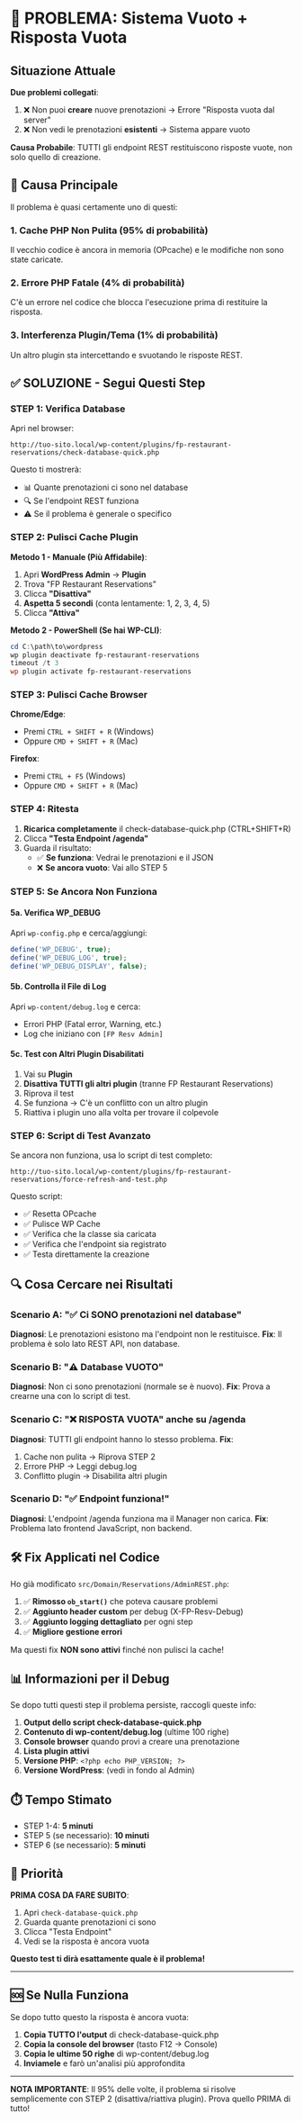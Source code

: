 # 🚨 PROBLEMA: Sistema Vuoto + Risposta Vuota

## Situazione Attuale

**Due problemi collegati**:
1. ❌ Non puoi **creare** nuove prenotazioni → Errore "Risposta vuota dal server"
2. ❌ Non vedi le prenotazioni **esistenti** → Sistema appare vuoto

**Causa Probabile**: TUTTI gli endpoint REST restituiscono risposte vuote, non solo quello di creazione.

## 🎯 Causa Principale

Il problema è quasi certamente uno di questi:

### 1. **Cache PHP Non Pulita** (95% di probabilità)
Il vecchio codice è ancora in memoria (OPcache) e le modifiche non sono state caricate.

### 2. **Errore PHP Fatale** (4% di probabilità)
C'è un errore nel codice che blocca l'esecuzione prima di restituire la risposta.

### 3. **Interferenza Plugin/Tema** (1% di probabilità)
Un altro plugin sta intercettando e svuotando le risposte REST.

## ✅ SOLUZIONE - Segui Questi Step

### STEP 1: Verifica Database

Apri nel browser:
```
http://tuo-sito.local/wp-content/plugins/fp-restaurant-reservations/check-database-quick.php
```

Questo ti mostrerà:
- 📊 Quante prenotazioni ci sono nel database
- 🔍 Se l'endpoint REST funziona
- ⚠️ Se il problema è generale o specifico

### STEP 2: Pulisci Cache Plugin

**Metodo 1 - Manuale (Più Affidabile)**:
1. Apri **WordPress Admin** → **Plugin**
2. Trova "FP Restaurant Reservations"
3. Clicca **"Disattiva"**
4. **Aspetta 5 secondi** (conta lentamente: 1, 2, 3, 4, 5)
5. Clicca **"Attiva"**

**Metodo 2 - PowerShell (Se hai WP-CLI)**:
```powershell
cd C:\path\to\wordpress
wp plugin deactivate fp-restaurant-reservations
timeout /t 3
wp plugin activate fp-restaurant-reservations
```

### STEP 3: Pulisci Cache Browser

**Chrome/Edge**:
- Premi `CTRL + SHIFT + R` (Windows)
- Oppure `CMD + SHIFT + R` (Mac)

**Firefox**:
- Premi `CTRL + F5` (Windows)
- Oppure `CMD + SHIFT + R` (Mac)

### STEP 4: Ritesta

1. **Ricarica completamente** il check-database-quick.php (CTRL+SHIFT+R)
2. Clicca **"Testa Endpoint /agenda"**
3. Guarda il risultato:
   - ✅ **Se funziona**: Vedrai le prenotazioni e il JSON
   - ❌ **Se ancora vuoto**: Vai allo STEP 5

### STEP 5: Se Ancora Non Funziona

#### 5a. Verifica WP_DEBUG

Apri `wp-config.php` e cerca/aggiungi:
```php
define('WP_DEBUG', true);
define('WP_DEBUG_LOG', true);
define('WP_DEBUG_DISPLAY', false);
```

#### 5b. Controlla il File di Log

Apri `wp-content/debug.log` e cerca:
- Errori PHP (Fatal error, Warning, etc.)
- Log che iniziano con `[FP Resv Admin]`

#### 5c. Test con Altri Plugin Disabilitati

1. Vai su **Plugin**
2. **Disattiva TUTTI gli altri plugin** (tranne FP Restaurant Reservations)
3. Riprova il test
4. Se funziona → C'è un conflitto con un altro plugin
5. Riattiva i plugin uno alla volta per trovare il colpevole

### STEP 6: Script di Test Avanzato

Se ancora non funziona, usa lo script di test completo:
```
http://tuo-sito.local/wp-content/plugins/fp-restaurant-reservations/force-refresh-and-test.php
```

Questo script:
- ✅ Resetta OPcache
- ✅ Pulisce WP Cache
- ✅ Verifica che la classe sia caricata
- ✅ Verifica che l'endpoint sia registrato
- ✅ Testa direttamente la creazione

## 🔍 Cosa Cercare nei Risultati

### Scenario A: "✅ Ci SONO prenotazioni nel database"
**Diagnosi**: Le prenotazioni esistono ma l'endpoint non le restituisce.
**Fix**: Il problema è solo lato REST API, non database.

### Scenario B: "⚠️ Database VUOTO"
**Diagnosi**: Non ci sono prenotazioni (normale se è nuovo).
**Fix**: Prova a crearne una con lo script di test.

### Scenario C: "❌ RISPOSTA VUOTA" anche su /agenda
**Diagnosi**: TUTTI gli endpoint hanno lo stesso problema.
**Fix**: 
1. Cache non pulita → Riprova STEP 2
2. Errore PHP → Leggi debug.log
3. Conflitto plugin → Disabilita altri plugin

### Scenario D: "✅ Endpoint funziona!"
**Diagnosi**: L'endpoint /agenda funziona ma il Manager non carica.
**Fix**: Problema lato frontend JavaScript, non backend.

## 🛠️ Fix Applicati nel Codice

Ho già modificato `src/Domain/Reservations/AdminREST.php`:

1. ✅ **Rimosso `ob_start()`** che poteva causare problemi
2. ✅ **Aggiunto header custom** per debug (X-FP-Resv-Debug)
3. ✅ **Aggiunto logging dettagliato** per ogni step
4. ✅ **Migliore gestione errori**

Ma questi fix **NON sono attivi** finché non pulisci la cache!

## 📊 Informazioni per il Debug

Se dopo tutti questi step il problema persiste, raccogli queste info:

1. **Output dello script check-database-quick.php**
2. **Contenuto di wp-content/debug.log** (ultime 100 righe)
3. **Console browser** quando provi a creare una prenotazione
4. **Lista plugin attivi**
5. **Versione PHP**: `<?php echo PHP_VERSION; ?>`
6. **Versione WordPress**: (vedi in fondo al Admin)

## ⏱️ Tempo Stimato

- STEP 1-4: **5 minuti**
- STEP 5 (se necessario): **10 minuti**
- STEP 6 (se necessario): **5 minuti**

## 🎯 Priorità

**PRIMA COSA DA FARE SUBITO**:
1. Apri `check-database-quick.php`
2. Guarda quante prenotazioni ci sono
3. Clicca "Testa Endpoint"
4. Vedi se la risposta è ancora vuota

**Questo test ti dirà esattamente quale è il problema!**

---

## 🆘 Se Nulla Funziona

Se dopo tutto questo la risposta è ancora vuota:

1. **Copia TUTTO l'output** di check-database-quick.php
2. **Copia la console del browser** (tasto F12 → Console)
3. **Copia le ultime 50 righe** di wp-content/debug.log
4. **Inviamele** e farò un'analisi più approfondita

---

**NOTA IMPORTANTE**: Il 95% delle volte, il problema si risolve semplicemente con STEP 2 (disattiva/riattiva plugin). Prova quello PRIMA di tutto!

